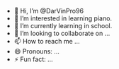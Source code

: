 - 👋 Hi, I’m @DarVinPro96
- 👀 I’m interested in learning piano.
- 🌱 I’m currently learning in school.
- 💞️ I’m looking to collaborate on ...
- 📫 How to reach me ...
- 😄 Pronouns: ...
- ⚡ Fun fact: ...

<!---
DarVinPro96/DarVinPro96 is a ✨ special ✨ repository because its `README.md` (this file) appears on your GitHub profile.
You can click the Preview link to take a look at your changes.
--->
